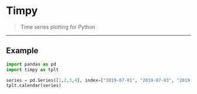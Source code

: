 # Timpy

> Time series plotting for Python


---

## Example

```python
import pandas as pd
import timpy as tplt

series = pd.Series([1,2,3,4], index=["2019-07-01", "2019-07-03", "2019-07-14", "2019-08-01"])
tplt.calendar(series)
```